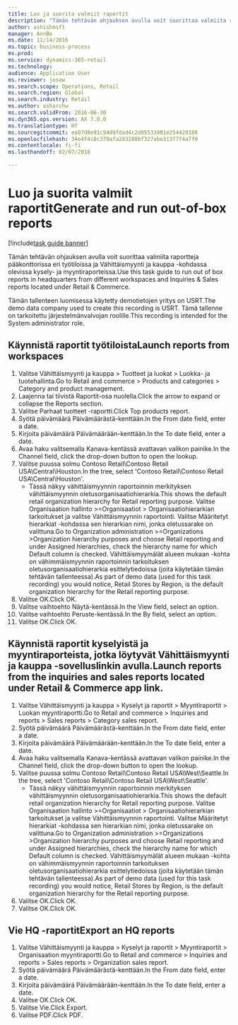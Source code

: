 ```yaml
--- 
title: Luo ja suorita valmiit raportit
description: "Tämän tehtävän ohjauksen avulla voit suorittaa valmiita raportteja pääkonttorissa eri työtiloissa ja Vähittäismyynti ja kauppa -kohdassa olevissa kysely- ja myyntiraporteissa."
author: ashishmsft
manager: AnnBe
ms.date: 11/14/2016
ms.topic: business-process
ms.prod: 
ms.service: dynamics-365-retail
ms.technology: 
audience: Application User
ms.reviewer: josaw
ms.search.scope: Operations, Retail
ms.search.region: Global
ms.search.industry: Retail
ms.author: asharchw
ms.search.validFrom: 2016-06-30
ms.dyn365.ops.version: AX 7.0.0
ms.translationtype: HT
ms.sourcegitcommit: ea07d8e91c94d9fdad4c2d05533981e254420188
ms.openlocfilehash: 34e4f4c8c379afa283280bf327abe31377f4a7f0
ms.contentlocale: fi-fi
ms.lasthandoff: 02/07/2018

---
```

# <a name="generate-and-run-out-of-box-reports"></a><span data-ttu-id="f9f97-103">Luo ja suorita valmiit raportit</span><span class="sxs-lookup"><span data-stu-id="f9f97-103">Generate and run out-of-box reports</span></span>

[!include[task guide banner](../includes/task-guide-banner.md)]

<span data-ttu-id="f9f97-104">Tämän tehtävän ohjauksen avulla voit suorittaa valmiita raportteja pääkonttorissa eri työtiloissa ja Vähittäismyynti ja kauppa -kohdassa olevissa kysely- ja myyntiraporteissa.</span><span class="sxs-lookup"><span data-stu-id="f9f97-104">Use this task guide to run out of box reports in headquarters from different workspaces and Inquiries & Sales reports located under Retail & Commerce.</span></span>



<span data-ttu-id="f9f97-105">Tämän tallenteen luomisessa käytetty demotietojen yritys on USRT.</span><span class="sxs-lookup"><span data-stu-id="f9f97-105">The demo data company used to create this recording is USRT.</span></span> <span data-ttu-id="f9f97-106">Tämä tallenne on tarkoitettu järjestelmänvalvojan roolille.</span><span class="sxs-lookup"><span data-stu-id="f9f97-106">This recording is intended for the System administrator role.</span></span>


## <a name="launch-reports-from-workspaces"></a><span data-ttu-id="f9f97-107">Käynnistä raportit työtiloista</span><span class="sxs-lookup"><span data-stu-id="f9f97-107">Launch reports from workspaces</span></span>
1. <span data-ttu-id="f9f97-108">Valitse Vähittäismyynti ja kauppa > Tuotteet ja luokat > Luokka- ja tuotehallinta.</span><span class="sxs-lookup"><span data-stu-id="f9f97-108">Go to Retail and commerce > Products and categories > Category and product management.</span></span>
2. <span data-ttu-id="f9f97-109">Laajenna tai tiivistä Raportit-osa nuolella.</span><span class="sxs-lookup"><span data-stu-id="f9f97-109">Click the arrow to expand or collapse the Reports section.</span></span>
3. <span data-ttu-id="f9f97-110">Valitse Parhaat tuotteet -raportti.</span><span class="sxs-lookup"><span data-stu-id="f9f97-110">Click Top products report.</span></span>
4. <span data-ttu-id="f9f97-111">Syötä päivämäärä Päivämäärästä-kenttään.</span><span class="sxs-lookup"><span data-stu-id="f9f97-111">In the From date field, enter a date.</span></span>
5. <span data-ttu-id="f9f97-112">Kirjoita päivämäärä Päivämäärään-kenttään.</span><span class="sxs-lookup"><span data-stu-id="f9f97-112">In the To date field, enter a date.</span></span>
6. <span data-ttu-id="f9f97-113">Avaa haku valitsemalla Kanava-kentässä avattavan valikon painike.</span><span class="sxs-lookup"><span data-stu-id="f9f97-113">In the Channel field, click the drop-down button to open the lookup.</span></span>
7. <span data-ttu-id="f9f97-114">Valitse puussa solmu Contoso Retail\Contoso Retail USA\Central\Houston.</span><span class="sxs-lookup"><span data-stu-id="f9f97-114">In the tree, select 'Contoso Retail\Contoso Retail USA\Central\Houston'.</span></span>
    * <span data-ttu-id="f9f97-115">Tässä näkyy vähittäismyynnin raportoinnin merkityksen vähittäismyynnin oletusorganisaatiohierarkia.</span><span class="sxs-lookup"><span data-stu-id="f9f97-115">This shows the default retail organization hierarchy for Retail reporting purpose.</span></span>   <span data-ttu-id="f9f97-116">Valitse Organisaation hallinto >Organisaatiot > Organisaatiohierarkian tarkoitukset ja valitse Vähittäismyynnin raportointi. Valitse Määritetyt hierarkiat -kohdassa sen hierarkian nimi, jonka oletussarake on valittuna.</span><span class="sxs-lookup"><span data-stu-id="f9f97-116">Go to Organization administration >Organizations >Organization hierarchy purposes and choose Retail reporting and under Assigned hierarchies, check the hierarchy name for which Default column is checked.</span></span>      <span data-ttu-id="f9f97-117">Vähittäismyymälät alueen mukaan -kohta on vähimmäismyynnin raportoinnin tarkoituksen oletusorganisaatiohierarkia esittelytiedoissa (joita käytetään tämän tehtävän tallenteessa).</span><span class="sxs-lookup"><span data-stu-id="f9f97-117">As part of demo data (used for this task recording) you would notice, Retail Stores by Region, is the default organization hierarchy for the Retail reporting purpose.</span></span>     
8. <span data-ttu-id="f9f97-118">Valitse OK.</span><span class="sxs-lookup"><span data-stu-id="f9f97-118">Click OK.</span></span>
9. <span data-ttu-id="f9f97-119">Valitse vaihtoehto Näytä-kentässä.</span><span class="sxs-lookup"><span data-stu-id="f9f97-119">In the View field, select an option.</span></span>
10. <span data-ttu-id="f9f97-120">Valitse vaihtoehto Peruste-kentässä.</span><span class="sxs-lookup"><span data-stu-id="f9f97-120">In the By field, select an option.</span></span>
11. <span data-ttu-id="f9f97-121">Valitse OK.</span><span class="sxs-lookup"><span data-stu-id="f9f97-121">Click OK.</span></span>

## <a name="launch-reports-from-the-inquiries-and-sales-reports-located-under-retail--commerce-app-link"></a><span data-ttu-id="f9f97-122">Käynnistä raportit kyselyistä ja myyntiraporteista, jotka löytyvät Vähittäismyynti ja kauppa -sovelluslinkin avulla.</span><span class="sxs-lookup"><span data-stu-id="f9f97-122">Launch reports from the inquiries and sales reports located under Retail & Commerce app link.</span></span>
1. <span data-ttu-id="f9f97-123">Valitse Vähittäismyynti ja kauppa > Kyselyt ja raportit > Myyntiraportit > Luokan myyntiraportti.</span><span class="sxs-lookup"><span data-stu-id="f9f97-123">Go to Retail and commerce > Inquiries and reports > Sales reports > Category sales report.</span></span>
2. <span data-ttu-id="f9f97-124">Syötä päivämäärä Päivämäärästä-kenttään.</span><span class="sxs-lookup"><span data-stu-id="f9f97-124">In the From date field, enter a date.</span></span>
3. <span data-ttu-id="f9f97-125">Kirjoita päivämäärä Päivämäärään-kenttään.</span><span class="sxs-lookup"><span data-stu-id="f9f97-125">In the To date field, enter a date.</span></span>
4. <span data-ttu-id="f9f97-126">Avaa haku valitsemalla Kanava-kentässä avattavan valikon painike.</span><span class="sxs-lookup"><span data-stu-id="f9f97-126">In the Channel field, click the drop-down button to open the lookup.</span></span>
5. <span data-ttu-id="f9f97-127">Valitse puussa solmu Contoso Retail\Contoso Retail USA\West\Seattle.</span><span class="sxs-lookup"><span data-stu-id="f9f97-127">In the tree, select 'Contoso Retail\Contoso Retail USA\West\Seattle'.</span></span>
    * <span data-ttu-id="f9f97-128">Tässä näkyy vähittäismyynnin raportoinnin merkityksen vähittäismyynnin oletusorganisaatiohierarkia.</span><span class="sxs-lookup"><span data-stu-id="f9f97-128">This shows the default retail organization hierarchy for Retail reporting purpose.</span></span>   <span data-ttu-id="f9f97-129">Valitse Organisaation hallinto >Organisaatiot > Organisaatiohierarkian tarkoitukset ja valitse Vähittäismyynnin raportointi. Valitse Määritetyt hierarkiat -kohdassa sen hierarkian nimi, jonka oletussarake on valittuna.</span><span class="sxs-lookup"><span data-stu-id="f9f97-129">Go to Organization administration >Organizations >Organization hierarchy purposes and choose Retail reporting and under Assigned hierarchies, check the hierarchy name for which Default column is checked.</span></span>      <span data-ttu-id="f9f97-130">Vähittäismyymälät alueen mukaan -kohta on vähimmäismyynnin raportoinnin tarkoituksen oletusorganisaatiohierarkia esittelytiedoissa (joita käytetään tämän tehtävän tallenteessa).</span><span class="sxs-lookup"><span data-stu-id="f9f97-130">As part of demo data (used for this task recording) you would notice, Retail Stores by Region, is the default organization hierarchy for the Retail reporting purpose.</span></span>     
6. <span data-ttu-id="f9f97-131">Valitse OK.</span><span class="sxs-lookup"><span data-stu-id="f9f97-131">Click OK.</span></span>
7. <span data-ttu-id="f9f97-132">Valitse OK.</span><span class="sxs-lookup"><span data-stu-id="f9f97-132">Click OK.</span></span>

## <a name="export-an-hq-reports"></a><span data-ttu-id="f9f97-133">Vie HQ -raportit</span><span class="sxs-lookup"><span data-stu-id="f9f97-133">Export an HQ reports</span></span>
1. <span data-ttu-id="f9f97-134">Valitse Vähittäismyynti ja kauppa > Kyselyt ja raportit > Myyntiraportit > Organisaation myyntiraportti.</span><span class="sxs-lookup"><span data-stu-id="f9f97-134">Go to Retail and commerce > Inquiries and reports > Sales reports > Organization sales report.</span></span>
2. <span data-ttu-id="f9f97-135">Syötä päivämäärä Päivämäärästä-kenttään.</span><span class="sxs-lookup"><span data-stu-id="f9f97-135">In the From date field, enter a date.</span></span>
3. <span data-ttu-id="f9f97-136">Kirjoita päivämäärä Päivämäärään-kenttään.</span><span class="sxs-lookup"><span data-stu-id="f9f97-136">In the To date field, enter a date.</span></span>
4. <span data-ttu-id="f9f97-137">Valitse OK.</span><span class="sxs-lookup"><span data-stu-id="f9f97-137">Click OK.</span></span>
5. <span data-ttu-id="f9f97-138">Valitse Vie.</span><span class="sxs-lookup"><span data-stu-id="f9f97-138">Click Export.</span></span>
6. <span data-ttu-id="f9f97-139">Valitse PDF.</span><span class="sxs-lookup"><span data-stu-id="f9f97-139">Click PDF.</span></span>


